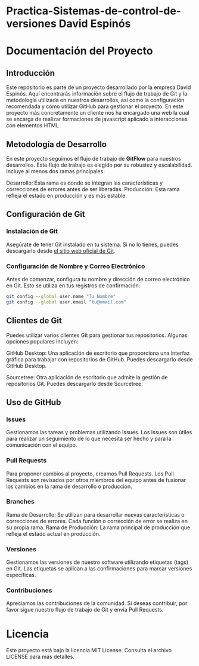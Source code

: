 # Practica-Sistemas-de-control-de-versiones David Espinós
# Documentación del Proyecto

## Introducción

Este repositorio es parte de un proyecto desarrollado por la empresa David Espinós. Aquí encontrarás información sobre el flujo de trabajo de Git y la metodología utilizada en nuestros desarrollos, así como la configuración recomendada y cómo utilizar GitHub para gestionar el proyecto. En este proyecto más concretamente un cliente nos ha encargado una web la cual se encarga de realizar formaciones de javascript aplicado a interacciones con elementos HTML

## Metodología de Desarrollo

En este proyecto seguimos el flujo de trabajo de **GitFlow** para nuestros desarrollos. Este flujo de trabajo es elegido por su robustez y escalabilidad. Incluye al menos dos ramas principales:

Desarrollo: Esta rama es donde se integran las características y correcciones de errores antes de ser liberadas.
Producción: Esta rama refleja el estado en producción y es más estable.

## Configuración de Git

### Instalación de Git

Asegúrate de tener Git instalado en tu sistema. Si no lo tienes, puedes descargarlo desde [el sitio web oficial de Git](https://git-scm.com/).

### Configuración de Nombre y Correo Electrónico

Antes de comenzar, configura tu nombre y dirección de correo electrónico en Git. Esto se utiliza en tus registros de confirmación:

```bash
git config --global user.name "Tu Nombre"
git config --global user.email "tu@email.com"
```
## Clientes de Git
Puedes utilizar varios clientes Git para gestionar tus repositorios. Algunas opciones populares incluyen:

GitHub Desktop: Una aplicación de escritorio que proporciona una interfaz gráfica para trabajar con repositorios de GitHub. Puedes descargarlo desde GitHub Desktop.

Sourcetree: Otra aplicación de escritorio que admite la gestión de repositorios Git. Puedes descargarlo desde Sourcetree.

## Uso de GitHub

### Issues

Gestionamos las tareas y problemas utilizando Issues. Los Issues son útiles para realizar un seguimiento de lo que necesita ser hecho y para la comunicación con el equipo.

### Pull Requests

Para proponer cambios al proyecto, creamos Pull Requests. Los Pull Requests son revisados por otros miembros del equipo antes de fusionar los cambios en la rama de desarrollo o producción.

### Branches

Rama de Desarrollo: Se utilizan para desarrollar nuevas características o correcciones de errores. Cada función o corrección de error se realiza en su propia rama.
Rama de Producción: La rama principal de producción que refleja el estado actual en producción.

### Versiones

Gestionamos las versiones de nuestro software utilizando etiquetas (tags) en Git. Las etiquetas se aplican a las confirmaciones para marcar versiones específicas.

### Contribuciones

Apreciamos las contribuciones de la comunidad. Si deseas contribuir, por favor sigue nuestro flujo de trabajo de Git y envía Pull Requests.

# Licencia
Este proyecto está bajo la licencia MIT License. Consulta el archivo LICENSE para más detalles.

